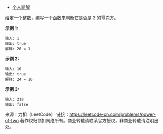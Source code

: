 * [个人题解](https://leetcode-cn.com/problems/power-of-two/solution/4chong-fang-fa-by-lzh_yves/)

给定一个整数，编写一个函数来判断它是否是 2 的幂次方。

**示例 1:**
```
输入: 1
输出: true
解释: 20 = 1
```
**示例 2:**
```
输入: 16
输出: true
解释: 24 = 16
```
**示例 3:**
```
输入: 218
输出: false
```
来源：力扣（LeetCode）
链接：https://leetcode-cn.com/problems/power-of-two
著作权归领扣网络所有。商业转载请联系官方授权，非商业转载请注明出处。

